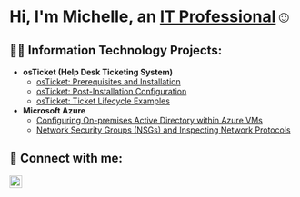 <h1>Hi, I'm Michelle, an <a href="https://linkedin.com/in/michelle-hernandez-martinez-071499191">IT Professional</a>☺</h1>

<h2>👨‍💻 Information Technology Projects:</h2>

- <b>osTicket (Help Desk Ticketing System)</b>
  - [osTicket: Prerequisites and Installation](https://github.com/michellehernandezm/osticket-prereqs)
  - [osTicket: Post-Installation Configuration](https://github.com/michellehernandezm/post-install-config)
  - [osTicket: Ticket Lifecycle Examples](https://github.com/michellehernandezm/ticket-lifecycle)
- <b>Microsoft Azure</b>
  - [Configuring On-premises Active Directory within Azure VMs](https://github.com/michellehernandezm/configure-ad)
  - [Network Security Groups (NSGs) and Inspecting Network Protocols](https://github.com/michellehernandezm/Network-Security-Groups-NSGs-and-Inspecting-Network-Protocols-Public)



<h2> 🤳 Connect with me:</h2>

[<img align="left" alt="JoshMadakor | LinkedIn" width="22px" src="https://cdn.jsdelivr.net/npm/simple-icons@v3/icons/linkedin.svg" />][linkedin]

[linkedin]: https://linkedin.com/in/michelle-hernandez-martinez-071499191/
